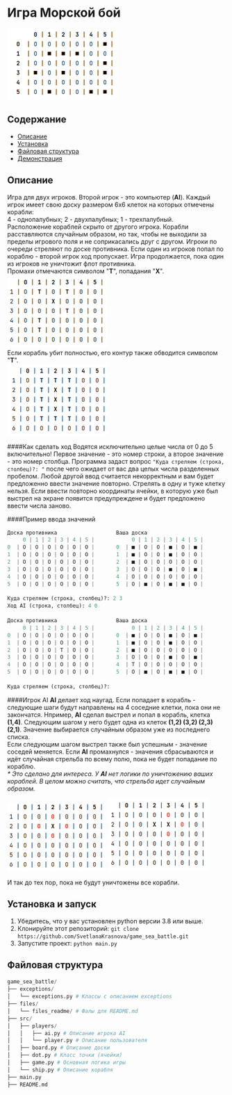 # Игра Морской бой


![img.png](files/files_readme/board.png)

## Содержание

- [Описание](#описание-игры)
- [Установка](#установка-и-запуск)
- [Файловая структура](#файловая-структура)
- [Демонстрация](#демонстрация)


## Описание
Игра для двух игроков. Второй игрок - это компьютер (**AI**).
Каждый игрок имеет свою доску размером 6х6 клеток на которых отмечены корабли:\
4 - однопалубных; 2 - двухпалубных; 1 - трехпалубный.\
Расположение кораблей скрыто от другого игрока.
Корабли расставляются случайным образом, но так, чтобы не выходили 
за пределы игрового поля и не соприкасались друг с другом.
Игроки по очереди стреляют по доске противника. Если один из игроков попал по 
кораблю - второй игрок ход пропускает. Игра продолжается, пока один из игроков не уничтожит флот 
противника.\
Промахи отмечаются символом "**T**", попадания "**X**".\
![img.png](files/files_readme/shots.png)\
Если корабль убит полностью, его контур также обводится символом "**T**".\
![img.png](files/files_readme/dead_ship.png)

####Как сделать ход
Водятся исключительно целые числа от 0 до 5 включительно!
Первое значение - это номер строки, а второе значение - это номер столбца. 
Программа задаст вопрос `"Куда стреляем (строка, столбец)?: "` после чего 
ожидает от вас два целых числа разделенных пробелом. Любой другой ввод считается 
некорректным и вам будет предложенно ввести значение повторно.
Стрелять в одну и туже клетку нельзя. Если ввести повторно координаты ячейки, в 
которую уже был выстрел на экране появится предупреждене и будет предложено ввести 
числа заново.

####Пример ввода значений
~~~python
Доска противника                   Ваша доска
     0 | 1 | 2 | 3 | 4 | 5 |            0 | 1 | 2 | 3 | 4 | 5 |
0  | О | О | О | О | О | О |       0  | ■ | О | О | ■ | О | ■ |
1  | О | О | О | О | О | О |       1  | ■ | О | О | ■ | О | О |
2  | О | О | О | О | О | О |       2  | ■ | О | О | О | О | О |
3  | О | О | О | О | О | О |       3  | О | О | О | ■ | О | ■ |
4  | О | О | О | О | О | О |       4  | О | О | О | О | О | О |
5  | О | О | О | О | О | О |       5  | О | ■ | О | ■ | ■ | О |

Куда стреляем (строка, столбец)?: 2 3
Ход AI (строка, столбец): 4 0

Доска противника                   Ваша доска
     0 | 1 | 2 | 3 | 4 | 5 |            0 | 1 | 2 | 3 | 4 | 5 |
0  | О | О | О | О | О | О |       0  | ■ | О | О | ■ | О | ■ |
1  | О | О | О | О | О | О |       1  | ■ | О | О | ■ | О | О |
2  | О | О | О | T | О | О |       2  | ■ | О | О | О | О | О |
3  | О | О | О | О | О | О |       3  | О | О | О | ■ | О | ■ |
4  | О | О | О | О | О | О |       4  | T | О | О | О | О | О |
5  | О | О | О | О | О | О |       5  | О | ■ | О | ■ | ■ | О |

Куда стреляем (строка, столбец)?:
~~~

####Игрок AI
**AI** делает ход наугад. Если попадает в корабль - следующие шаги будут направлены
на 4 соседние клетки, пока они не закончатся.
Нпример, **AI** сделал выстрел и попал в корабль, клетка **(1,4)**. Следующим шагом у него 
будет одна из клеток **(1,2) (3,2) (2,3) (2,1)**. Значение выбирается случайным образом уже 
из последнего списка.\
Если следующим шагом выстрел также был успешным - значение соседей меняется. Если **AI**
промахнулся - значения сбрасываются и идёт случайная стрельба по всему полю, пока не будет
попадание по кораблю.\
_* Это сделано для интереса. У **AI** нет логики по уничтожению ваших кораблей. В целом можно
считать, что стрельба идет случайным образом._


![img.png](files/files_readme/ai_captured_dots_start.png) ![img_1.png](files/files_readme/ai_captured_dots_next.png)

И так до тех пор, пока не будут уничтожены все корабли.

## Установка и запуск
1. Убедитесь, что у вас установлен python версии 3.8 или выше.
2. Клонируйте этот репозиторий: `git clone https://github.com/SvetlanaKrasnova/game_sea_battle.git`
3. Запустите проект: `python main.py`


## Файловая структура
~~~python
game_sea_battle/
├── exceptions/
│   └── exceptions.py # Классы с описанием exceptions
├── files/
│   └── files_readme/ # Фалы для README.md
├── src/
│   ├── players/
│   │   ├── ai.py # Описание игрока AI
│   │   └── player.py # Описание пользователя
│   ├── board.py # Описание доски
│   ├── dot.py # Класс точки (ячейки)
│   ├── game.py # Основная логика игры
│   └── ship.py # Описание корабля
├── main.py 
├── README.md
~~~